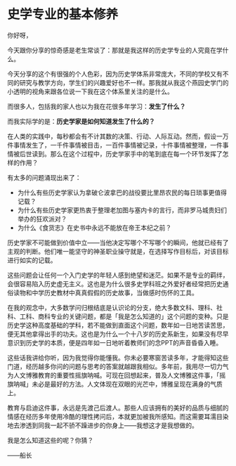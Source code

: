 # 史学专业的基本修养

你好呀，

今天跟你分享的惊奇感是老生常谈了：那就是我这样的历史学专业的人究竟在学什么。

今天分享的这个有很强的个人色彩，因为历史学体系非常庞大，不同的学校又有不同的研究与教学方向，学生们的兴趣爱好也不一样。那我就从我这个燕园史学门的小透明的视角来跟各位说一下我在这个体系里关注的是什么。

而很多人，包括我的家人也以为我在花很多年学习：**发生了什么？**

而我实际学的是：**历史学家是如何知道发生了什么的？**

在人类的实践中，每秒都会有不计其数的决策、行动、人际互动。然而，假设一万件事情发生了，一千件事情被目击，一百件事情被记录，十件事情被整理，一件事情被后世读到。那么在这个过程中，历史学家手中的笔到底在每一个环节发挥了怎样的作用？

有太多的问题涌现出来了：

- 为什么有些历史学家认为拿破仑波拿巴的战役要比里昂农民的每日琐事更值得记载？
- 为什么有些历史学家更热衷于整理老加图与塞内卡的言行，而非罗马城贵妇们举办的狂欢派对？
- 为什么《食货志》在史书中永远不能放在帝王本纪之前？

历史学家不可能做到价值中立——当他决定写哪个不写哪个的瞬间，他就已经有了主观的判断。他们唯一能坚守的神圣职业操守就是，在选择写作目标后，对该目标进行如实的记载。

这些问题会让任何一个入门史学的年轻人感到绝望和迷茫。如果不是专业的羁绊，会很容易陷入历史虚无主义。这也是为什么很多史学科班之外爱好者经常把历史通俗读物和中学历史教材中真真假假的历史故事，当做感时伤怀的工具。

在我的观念中，大多数学问归根结底是认识论的分支，绝大多数文科、理科、社科、工科、商科专业的关键问题，都是「我是怎么知道的」这个问题的变种。只是历史学这种高度基础的学科，若不能做到直面这个问题，数年如一日地苦读苦思，便无其他拿得出手的功夫。这也是为什么一个十八岁的历史系新生，如果没有尽早意识到历史学的本质，便是四年如一日地听着教师们的念PPT的声音昏昏入睡。

这些话我讲给你听，因为我觉得你能懂我。你未必要寒窗苦读多年，才能得知这些门道，经历越多你问的问题与思考的答案就越跟我相似。多年前，我用尽一切力气为人文博雅教育的重要性摇旗呐喊。可现在回想起来，普及人文博雅这件事，「摇旗呐喊」未必是最好的方法。人文体现在双眼的光芒中，博雅呈现在满身的气质上。

教育与启迪这件事，永远是先渡己后渡人。那些人应该拥有的美好的品质与细腻的情感在经历多年使用冷酷的理性拷问后，本就更加被我所感知。而这需要耳濡目染地去渗透到同我一起不骄不躁进步的你身上——我想这才是我想做的。

我是怎么知道这些的呢？你猜？

——船长